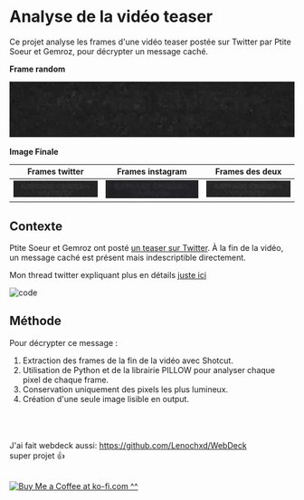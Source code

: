 # Analyse de la vidéo teaser

Ce projet analyse les frames d'une vidéo teaser postée sur Twitter par Ptite Soeur et Gemroz, pour décrypter un message caché. 

**Frame random**

![Frame random](example.png)

**Image Finale**

|           Frames twitter            |           Frames instagram            |         Frames des deux          |
| :---------------------------------: | :-----------------------------------: | :------------------------------: |
| ![Image Finale](output-TWITTER.png) | ![Image Finale](output-INSTAGRAM.png) | ![Image Finale](output-BOTH.png) |


## Contexte
Ptite Soeur et Gemroz ont posté [un teaser sur Twitter](https://twitter.com/PRXPVNE/status/1800230037611753785). À la fin de la vidéo, un message caché est présent mais indescriptible directement. 

Mon thread twitter expliquant plus en détails [juste ici](https://twitter.com/LenochJ/status/1800313166775427112)

![code](https://i.imgur.com/9rkTIQx.png)

## Méthode
Pour décrypter ce message :
1. Extraction des frames de la fin de la vidéo avec Shotcut.
2. Utilisation de Python et de la librairie PILLOW pour analyser chaque pixel de chaque frame.
3. Conservation uniquement des pixels les plus lumineux.
4. Création d'une seule image lisible en output.


\
\
\
J'ai fait webdeck aussi: https://github.com/Lenochxd/WebDeck \
super projet 👍

\
<a href="https://ko-fi.com/lenoch" target="_blank"><img height="35" style="height:46px;" src="https://az743702.vo.msecnd.net/cdn/kofi3.png?v=0" alt="Buy Me a Coffee at ko-fi.com"/>
^^